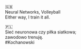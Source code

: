 <!-- ### Hi there 👋 -->

🇬🇧 \
Neural Networks, Volleyball \
Either way, I train it all.


🇵🇱 \
Sieć neuronowa czy piłka siatkowa; \
zawodowo trenuję. \
#Kochanowski

<!--
**mareksubocz/mareksubocz** is a ✨ _special_ ✨ repository because its `README.md` (this file) appears on your GitHub profile.

Here are some ideas to get you started:

- 🔭 I’m currently working on ...
- 🌱 I’m currently learning ...
- 👯 I’m looking to collaborate on ...
- 🤔 I’m looking for help with ...
- 💬 Ask me about ...
- 📫 How to reach me: ...
- 😄 Pronouns: ...
- ⚡ Fun fact: ...
-->
